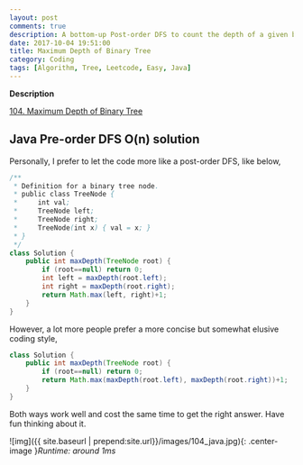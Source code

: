 ```yaml
---
layout: post
comments: true
description: A bottom-up Post-order DFS to count the depth of a given binary tree.
date: 2017-10-04 19:51:00
title: Maximum Depth of Binary Tree
category: Coding
tags: [Algorithm, Tree, Leetcode, Easy, Java]
---
```


**Description**

[104. Maximum Depth of Binary Tree](https://leetcode.com/problems/maximum-depth-of-binary-tree/discuss/)


## Java Pre-order DFS O(n) solution
Personally, I prefer to let the code more like a post-order DFS, like below,
```java
/**
 * Definition for a binary tree node.
 * public class TreeNode {
 *     int val;
 *     TreeNode left;
 *     TreeNode right;
 *     TreeNode(int x) { val = x; }
 * }
 */
class Solution {
    public int maxDepth(TreeNode root) {
        if (root==null) return 0;
        int left = maxDepth(root.left);
        int right = maxDepth(root.right);
        return Math.max(left, right)+1;
    }
}
```

However, a lot more people prefer a more concise but somewhat elusive coding style,
```java
class Solution {
    public int maxDepth(TreeNode root) {
        if (root==null) return 0;
        return Math.max(maxDepth(root.left), maxDepth(root.right))+1;
    }
}
```
Both ways work well and cost the same time to get the right answer. Have fun thinking about it.

![img]({{ site.baseurl | prepend:site.url}}/images/104_java.jpg){: .center-image }*Runtime: around 1ms*
